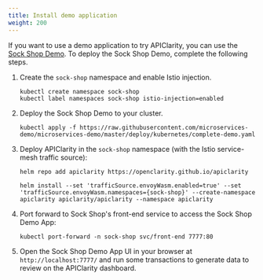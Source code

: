 ```yaml
---
title: Install demo application
weight: 200
---
```


If you want to use a demo application to try APIClarity, you can use the [Sock Shop Demo](https://microservices-demo.github.io/). To deploy the Sock Shop Demo, complete the following steps.

1. Create the `sock-shop` namespace and enable Istio injection.

    ```shell
    kubectl create namespace sock-shop
    kubectl label namespaces sock-shop istio-injection=enabled
    ```

1. Deploy the Sock Shop Demo to your cluster.

    ```shell
    kubectl apply -f https://raw.githubusercontent.com/microservices-demo/microservices-demo/master/deploy/kubernetes/complete-demo.yaml
    ```

1. Deploy APIClarity in the `sock-shop` namespace (with the Istio service-mesh traffic source):

    ```shell
    helm repo add apiclarity https://openclarity.github.io/apiclarity
    ```

    ```shell
    helm install --set 'trafficSource.envoyWasm.enabled=true' --set 'trafficSource.envoyWasm.namespaces={sock-shop}' --create-namespace apiclarity apiclarity/apiclarity --namespace apiclarity
    ```

1. Port forward to Sock Shop's front-end service to access the Sock Shop Demo App:

    ```shell
    kubectl port-forward -n sock-shop svc/front-end 7777:80
    ```

1. Open the Sock Shop Demo App UI in your browser at `http://localhost:7777/` and run some transactions to generate data to review on the APIClarity dashboard.
